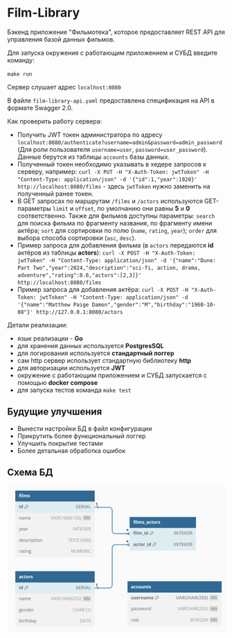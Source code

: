 # Film-Library

Бэкенд приложение "Фильмотека", которое предоставляет REST API для управления базой данных фильмов.

Для запуска окружения с работающим приложением и СУБД введите команду:

`make run`

Сервер слушает адрес `localhost:8080`

В файле `film-library-api.yaml` предоставлена спецификация на API в формате Swagger 2.0.

Как проверить работу сервера:

- Получить JWT токен администратора по адресу `localhost:8080/authenticate?username=admin&password=admin_password` (Для роли пользователя `username=user`, `password=user_password`). Данные берутся из таблицы `accounts` базы данных.
- Полученный токен необходимо указывать в хедере запросов к серверу, например:
  `curl -X PUT -H "X-Auth-Token: jwtToken" -H "Content-Type: application/json" -d '{"id":1,"year":1920}' http://localhost:8080/films` - здесь `jwtToken` нужно заменить на полученный ранее токен. 
- В GET запросах по маршрутам `/films` и `/actors` используются GET-параметры `limit` и `offset`, по умолчанию они равны **5** и **0** соответственно. Также для фильмов доступны параметры: `search` для поиска фильма по фрагменту названия, по фрагменту имени актёра; `sort` для сортировки по полю (`name`, `rating`, `year`); `order` для выбора способа сортировки (`asc`, `desc`).
- Пример запроса для добавления фильма (в `actors` передаются **id** актёров из таблицы **actors**):
  `curl -X POST -H "X-Auth-Token: jwtToken" -H "Content-Type: application/json" -d '{"name":"Dune: Part Two","year":2024,"description":"sci-fi, action, drama, adventure","rating":8.6,"actors":[2,3]}' http://localhost:8080/films`
 - Пример запроса для добавления актёра:
  `curl -X POST -H "X-Auth-Token: jwtToken" -H "Content-Type: application/json" -d '{"name":"Matthew Paige Damon","gender":"M","birthday":"1960-10-08"}' http://127.0.0.1:8080/actors`

Детали реализации:

- язык реализации - **Go**
- для хранения данных используется **PostgresSQL**
- для логирования используется **стандартный логгер**
- сам http сервер использует стандартную библиотеку **http**
- для авторизации используется **JWT**
- окружение с работающим приложением и СУБД запускается с помощью **docker compose**
- для запуска тестов команда `make test`

## Будущие улучшения

- Вынести настройки БД в файл конфигурации
- Прикрутить более функциональный логгер
- Улучшить покрытие тестами
- Более детальная обработка ошибок

## Схема БД

![schema](images/schema.png)
